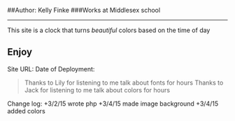 ##Author: Kelly Finke
###Works at Middlesex school
___
This site is a clock that turns _beautiful_ colors based on the time of day
## **Enjoy**
Site URL:
Date of Deployment:
> Thanks to Lily for listening to me talk about fonts for hours
> Thanks to Jack for listening to me talk about colors for hours

Change log:
+3/2/15 wrote php
+3/4/15 made image background
+3/4/15 added colors